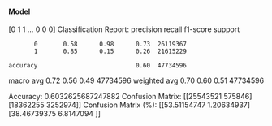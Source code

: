 #### Model
[0 1 1 ... 0 0 0]
Classification Report:
              precision    recall  f1-score   support

           0       0.58      0.98      0.73  26119367
           1       0.85      0.15      0.26  21615229

    accuracy                           0.60  47734596
   macro avg       0.72      0.56      0.49  47734596
weighted avg       0.70      0.60      0.51  47734596

Accuracy: 0.6032625687247882
Confusion Matrix:
[[25543521   575846]
 [18362255  3252974]]
Confusion Matrix (%):
[[53.51154747  1.20634937]
 [38.46739375  6.8147094 ]]
